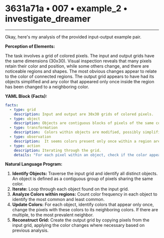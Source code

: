 # 3631a71a • 007 • example_2 • investigate_dreamer

---
Okay, here's my analysis of the provided input-output example pair.

**Perception of Elements:**

The task involves a grid of colored pixels. The input and output grids have the same dimensions (30x30). Visual inspection reveals that many pixels retain their color and position, while some others change, and there are noticeable regions and shapes. The most obvious changes appear to relate to the color of connected regions. The output grid appears to have had its objects simplified and any color that appeared only once inside the region has been changed to a neighboring color.

**YAML Block (Facts):**



```yaml
facts:
  - type: grid
    description: Input and output are 30x30 grids of colored pixels.
  - type: object
    description: Objects are contiguous blocks of pixels of the same color.
  - type: transformation
    description:  Colors within objects are modified, possibly simplified or standardized based on their position or the neighboring regions.
  - type: observation
    description:  It seems colors present only once within a region are changed into the most prevalent color of the object.
  - type: action
    description: Iterating through the grid.
    details: "For each pixel within an object, check if the color appears only once in that object. If so, update the color of the pixel."
```



**Natural Language Program:**

1.  **Identify Objects:** Traverse the input grid and identify all distinct objects. An object is defined as a contiguous group of pixels sharing the same color.
2.  **Iterate:** Loop through each object found on the input grid.
3.  **Analyze Colors within regions:** Count color frequency in each object to identify the most common and least common.
4. **Update Colors:** For each object, identify colors that appear only once, change the pixels with these colors to its neighboring colors. If there are multiple, to the most prevalent neighbor.
5.  **Reconstruct Grid:** Create the output grid by copying pixels from the input grid, applying the color changes where necessary based on previous analysis.


